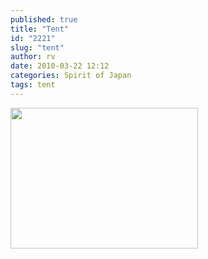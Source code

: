 ```yaml
---
published: true
title: "Tent"
id: "2221"
slug: "tent"
author: rv
date: 2010-03-22 12:12
categories: Spirit of Japan
tags: tent
---
```

<a href="https://s3.amazonaws.com/cfwblog/uploads/2010/03/img_1088.jpg"><img class="aligncenter size-medium wp-image-2222" title="IMG_1088" src="https://s3.amazonaws.com/cfwblog/uploads/2010/03/img_1088.jpg?w=300" alt="" width="300" height="225" /></a>